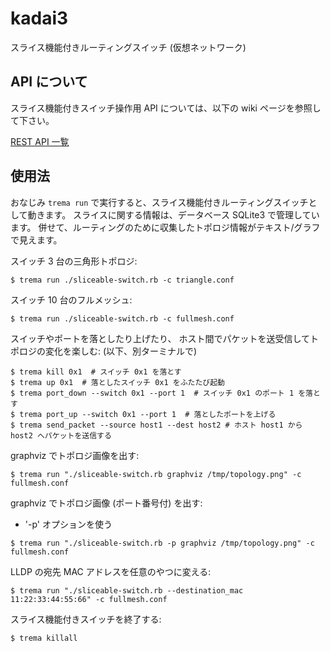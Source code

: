kadai3
======

スライス機能付きルーティングスイッチ (仮想ネットワーク)

API について
------

スライス機能付きスイッチ操作用 API については、以下の wiki ページを参照して下さい。

[REST API 一覧](../wiki/REST-API-一覧)


使用法
------

おなじみ `trema run` で実行すると、スライス機能付きルーティングスイッチとして動きます。
スライスに関する情報は、データベース SQLite3 で管理しています。
併せて、ルーティングのために収集したトポロジ情報がテキスト/グラフで見えます。

スイッチ 3 台の三角形トポロジ:

```shell
$ trema run ./sliceable-switch.rb -c triangle.conf
```

スイッチ 10 台のフルメッシュ:

```shell
$ trema run ./sliceable-switch.rb -c fullmesh.conf
```

スイッチやポートを落としたり上げたり、
ホスト間でパケットを送受信してトポロジの変化を楽しむ:
(以下、別ターミナルで)

```shell
$ trema kill 0x1  # スイッチ 0x1 を落とす
$ trema up 0x1  # 落としたスイッチ 0x1 をふたたび起動
$ trema port_down --switch 0x1 --port 1  # スイッチ 0x1 のポート 1 を落とす
$ trema port_up --switch 0x1 --port 1  # 落としたポートを上げる
$ trema send_packet --source host1 --dest host2 # ホスト host1 から host2 へパケットを送信する
```

graphviz でトポロジ画像を出す:

```shell
$ trema run "./sliceable-switch.rb graphviz /tmp/topology.png" -c fullmesh.conf
```

graphviz でトポロジ画像 (ポート番号付) を出す:

- '-p' オプションを使う

```shell
$ trema run "./sliceable-switch.rb -p graphviz /tmp/topology.png" -c fullmesh.conf
```

LLDP の宛先 MAC アドレスを任意のやつに変える:

```shell
$ trema run "./sliceable-switch.rb --destination_mac 11:22:33:44:55:66" -c fullmesh.conf
```

スライス機能付きスイッチを終了する:

```shell
$ trema killall
```
